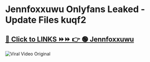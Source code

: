 
 # Jennfoxxuwu Onlyfans Leaked - Update Files kuqf2

## <h2><a href="https://clipsfans.com/Jennfoxxuwu&ref=git">🔗 Click to LINKS ⏩⏩ 👉 🟢 Jennfoxxuwu </a></h2>

<a href="https://clipsfans.com/Jennfoxxuwu&ref=git" rel="nofollow" data-target="animated-image.originalLink"><img src="https://i.ibb.co.com/xMMVF88/686577567.gif" alt="Viral Video Original" style="max-width: 100%; display: inline-block;" data-target="animated-image.originalImage"></a>

